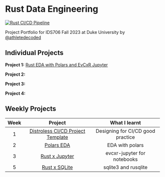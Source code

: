 # Rust Data Engineering

[![Rust CI/CD Pipeline](https://github.com/athletedecoded/rust-data-engineering/actions/workflows/CICD.yml/badge.svg)](https://github.com/athletedecoded/rust-data-engineering/actions/workflows/CICD.yml)

Project Portfolio for IDS706 Fall 2023 at Duke University by [@athletedecoded](https://github.com/athletedecoded)

## Individual Projects

**Project 1:** [Rust EDA with Polars and EvCxR Jupyter](https://github.com/athletedecoded/rusty-ds)

**Project 2:** 

**Project 3:** 

**Project 4:** 


## Weekly Projects

| Week  | Project                            | What I learnt                         |
|:---:  |:-------------:                      |:----:                                 |
| 1    | [Distroless CI/CD Project Template](https://github.com/athletedecoded/rust-distro-cicd)   | Designing for CI/CD good practice |
| 2    | [Polars EDA](./polars-eda)   | EDA with polars |
| 3    | [Rust x Jupyter](./rust-jupyter)   | evcxr-jupyter for notebooks |
| 5    | [Rust x SQLite](./rust-sql)   | sqlite3 and rusqlite |
